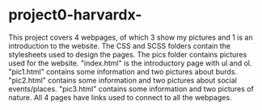 # project0-harvardx-
This project covers 4 webpages, of which 3 show my pictures and 1 is an introduction to the website. The CSS and SCSS folders contain the stylesheets used to design the pages. The pics folder contains pictures used for the website. "index.html" is the introductory page with ul and ol. "pic1.html" contains some information and two pictures about burds. "pic2.html" contains some information and two pictures about social events/places. "pic3.html" contains some information and two pictures of nature. All 4 pages have links used to connect to all the webpages.